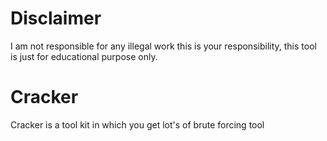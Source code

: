 # Disclaimer
I am not responsible for any illegal work this is your responsibility, this tool is just for educational purpose only.
# Cracker
Cracker is a tool kit in which you get lot's of brute forcing tool
